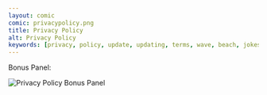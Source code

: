```yaml
---
layout: comic
comic: privacypolicy.png
title: Privacy Policy
alt: Privacy Policy
keywords: [privacy, policy, update, updating, terms, wave, beach, jokes]
---
```




Bonus Panel:

![Privacy Policy Bonus Panel](/images/privacypolicy_bonus.png)